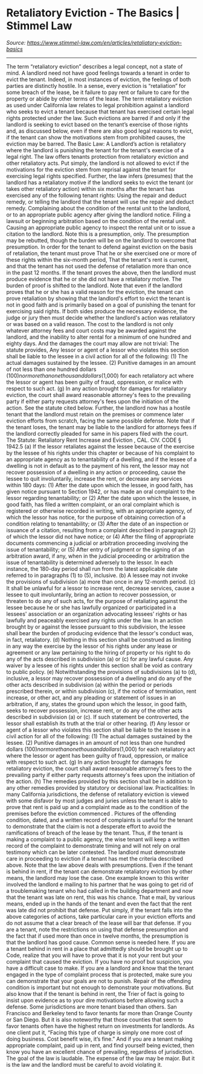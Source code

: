 # Retaliatory Eviction - The Basics | Stimmel Law

_Source: https://www.stimmel-law.com/en/articles/retaliatory-eviction-basics_

---

The term “retaliatory eviction” describes a legal concept, not a state of mind. A landlord need not have good feelings towards a tenant in order to evict the tenant. Indeed, in most instances of eviction, the feelings of both parties are distinctly hostile. In a sense, every eviction is “retaliation” for some breach of the lease, be it failure to pay rent or failure to care for the property or abide by other terms of the lease.
The term retaliatory eviction as used under California law relates to legal prohibition against a landlord who seeks to evict a tenant because that tenant has exercised certain legal rights protected under the law. Such evictions are barred if and only if the landlord is seeking to evict based on the tenant’s exercise of those rights and, as discussed below, even if there are also good legal reasons to evict, if the tenant can show the motivations stem from prohibited causes, the eviction may be barred.
The Basic Law:
A Landlord’s action is retaliatory where the landlord is punishing the tenant for the tenant's exercise of a legal right. The law offers tenants protection from retaliatory eviction and other retaliatory acts. Put simply, the landlord is not allowed to evict if the motivations for the eviction stem from reprisal against the tenant for exercising legal rights specified.
Further, the law infers (presumes) that the landlord has a retaliatory motive if the landlord seeks to evict the tenant (or takes other retaliatory action) within
six months
after the tenant has exercised any of the following tenant rights:
Using the repair and deduct remedy, or telling the landlord that the tenant will use the repair and deduct remedy.
Complaining about the condition of the rental unit to the landlord, or to an appropriate public agency after giving the landlord notice.
Filing a lawsuit or beginning arbitration based on the condition of the rental unit.
Causing an appropriate public agency to inspect the rental unit or to issue a citation to the landlord.
Note this is a presumption, only. The presumption may be rebutted, though the burden will be on the landlord to overcome that presumption.
In order for the tenant to defend against eviction on the basis of retaliation, the tenant must prove
That he or she exercised one or more of these rights within the six-month period,
That the tenant's rent is current, and that the tenant has not used the defense of retaliation more than once in the past 12 months.
If the tenant proves the above, then the landlord must produce evidence that he or she did not have a retaliatory motive. The burden of proof is shifted to the landlord. Note that even if the landlord proves that he or she has a valid reason for the eviction, the tenant can prove retaliation by showing that the landlord's effort to evict the tenant is not in good faith and is primarily based on a goal of punishing the tenant for exercising said rights. If both sides produce the necessary evidence, the judge or jury then must decide whether the landlord's action was retaliatory or was based on a valid reason.
The cost to the landlord is not only whatever attorney fees and court costs may be awarded against the landlord, and the inability to alter rental for a minimum of one hundred and eighty days. And the damages the court may allow are not trivial: The statute provides,
Any lessor or agent of a lessor who violates this section shall be liable to the lessee in a civil action for all of the following: (1) The actual damages sustained by the lessee.
(2) Punitive damages in an amount of not less than one hundred dollars ($100) nor more than one thousand dollars ($1,000) for each retaliatory act where the lessor or agent has been guilty of fraud, oppression, or malice with respect to such act.
(g)
In any action brought for damages for retaliatory eviction, the court shall award reasonable attorney's fees to the prevailing party if either party requests attorney's fees upon the initiation of the action.
See the statute cited below. Further, the landlord now has a hostile tenant that the landlord must retain on the premises or commence later eviction efforts from scratch, facing the same possible defense.
Note that if the tenant loses, the tenant may be liable to the landlord for attorneys fees if the landlord correctly pleaded for same in his papers filed with the court.
The Statute:
Retaliatory Rent Increase and Eviction
, CAL. CIV. CODE § 1942.5
(a) If the lessor retaliates against the lessee because of the exercise by the lessee of his rights under this chapter or because of his complaint to an appropriate agency as to tenantability of a dwelling, and if the lessee of a dwelling is not in default as to the payment of his rent, the lessor may not recover possession of a dwelling in any action or proceeding, cause the lessee to quit involuntarily, increase the rent, or decrease any services within 180 days:
(1) After the date upon which the lessee, in good faith, has given notice pursuant to Section 1942, or has made an oral complaint to the lessor regarding tenantability; or
(2) After the date upon which the lessee, in good faith, has filed a written complaint, or an oral complaint which is registered or otherwise recorded in writing, with an appropriate agency, of which the lessor has notice, for the purpose of obtaining correction of a condition relating to tenantability; or
(3) After the date of an inspection or issuance of a citation, resulting from a complaint described in paragraph (2) of which the lessor did not have notice; or
(4) After the filing of appropriate documents commencing a judicial or arbitration proceeding involving the issue of tenantability; or
(5) After entry of judgment or the signing of an arbitration award, if any, when in the judicial proceeding or arbitration the issue of tenantability is determined adversely to the lessor. In each instance, the 180-day period shall run from the latest applicable date referred to in paragraphs (1) to (5), inclusive.
(b) A lessee may not invoke the provisions of subdivision (a) more than once in any 12-month period.
(c) It shall be unlawful for a lessor to increase rent, decrease services, cause a lessee to quit involuntarily, bring an action to recover possession, or threaten to do any of such acts, for the purpose of retaliating against the lessee because he or she has lawfully organized or participated in a lessees' association or an organization advocating lessees' rights or has lawfully and peaceably exercised any rights under the law. In an action brought by or against the lessee pursuant to this subdivision, the lessee shall bear the burden of producing evidence that the lessor's conduct was, in fact, retaliatory.
(d) Nothing in this section shall be construed as limiting in any way the exercise by the lessor of his rights under any lease or agreement or any law pertaining to the hiring of property or his right to do any of the acts described in subdivision (a) or (c) for any lawful cause. Any waiver by a lessee of his rights under this section shall be void as contrary to public policy.
(e) Notwithstanding the provisions of subdivisions (a) to (d), inclusive, a lessor may recover possession of a dwelling and do any of the other acts described in subdivision (a) within the period or periods prescribed therein, or within subdivision (c), if the notice of termination, rent increase, or other act, and any pleading or statement of issues in an arbitration, if any, states the ground upon which the lessor, in good faith, seeks to recover possession, increase rent, or do any of the other acts described in subdivision (a) or (c). If such statement be controverted, the lessor shall establish its truth at the trial or other hearing.
(f) Any lessor or agent of a lessor who violates this section shall be liable to the lessee in a civil action for all of the following: (1) The actual damages sustained by the lessee. (2) Punitive damages in an amount of not less than one hundred dollars ($100) nor more than one thousand dollars ($1,000) for each retaliatory act where the lessor or agent has been guilty of fraud, oppression, or malice with respect to such act.
(g) In any action brought for damages for retaliatory eviction, the court shall award reasonable attorney's fees to the prevailing party if either party requests attorney's fees upon the initiation of the action.
(h) The remedies provided by this section shall be in addition to any other remedies provided by statutory or decisional law.
Practicalities:
In many California jurisdictions, the defense of retaliatory eviction is viewed with some disfavor by most judges and juries unless the tenant is able to prove that rent is paid up and a complaint made as to the condition of the premises
before the eviction commenced
. Pictures of the offending condition, dated, and a written record of complaints is useful for the tenant to demonstrate that the claim is not a desperate effort to avoid the ramifications of breach of the lease by the tenant. Thus, if the tenant is making a complaint to a public agency, the wise tenant will keep a written record of the complaint to demonstrate timing and will not rely on oral testimony which can be later contested.
The landlord must demonstrate care in proceeding to eviction if a tenant has met the criteria described above. Note that the law above deals with presumptions. Even if the tenant is behind in rent, if the tenant can demonstrate retaliatory eviction by other means, the landlord may lose the case. One example known to this writer involved the landlord e mailing to his partner that he was going to get rid of a troublemaking tenant who had called in the building department and now that the tenant was late on rent, this was his chance. That e mail, by various means, ended up in the hands of the tenant and even the fact that the rent was late did not prohibit that defense.
Put simply, if the tenant falls into the above categories of actions, take particular care in your eviction efforts and do not assume that a clear breach of the lease will bar that defense. If you are a tenant, note the restrictions on using that defense presumption and the fact that if used more than once in twelve months, the presumption is that the landlord has good cause.
Common sense is needed here. If you are a tenant behind in rent in a place that admittedly should be brought up to Code, realize that you will have to prove that it is not your rent but your complaint that caused the eviction. If you have no proof but suspicion, you have a difficult case to make.
If you are a landlord and know that the tenant engaged in the type of complaint process that is protected, make sure you can demonstrate that your goals are not to punish. Repair of the offending condition is important but not enough to demonstrate your motivations. But also know that if the tenant is behind in rent, the Trier of fact is going to insist upon evidence as to your dire motivations before allowing such a defense.
Some jurisdictions are more tenant biased than others. San Francisco and Berkeley tend to favor tenants far more than Orange County or San Diego. But it is also noteworthy that those counties that seem to favor tenants often have the highest return on investments for landlords. As one client put it, “Facing this type of charge is simply one more cost of doing business. Cost benefit wise, it’s fine.” And if you are a tenant making appropriate complaint, paid up in rent, and find yourself being evicted, then know you have an excellent chance of prevailing, regardless of jurisdiction.
The goal of the law is laudable. The expense of the law may be major. But it is the law and the landlord must be careful to avoid violating it.